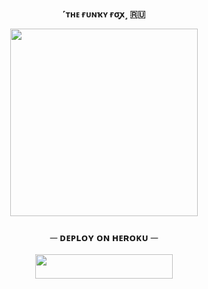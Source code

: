 <p align="center">
<b> ˹ᴛʜᴇ ғᴜɴҡʏ ғσꭙ˼ 🇷🇺</b>
</p>

<p align="center"><a href="https://t.me/TeleBotsUpdate"><img src="https://telegra.ph/file/3443b024b47952fd9aedf.jpg" width="300"></a></p>
<p align="center">


<h3 align="center">
    ─ ᴅᴇᴩʟᴏʏ ᴏɴ ʜᴇʀᴏᴋᴜ ─
</h3>

<p align="center"><a href="https://dashboard.heroku.com/new?template=https://github.com/Sumit0045/AMFilesBot"> <img src="https://img.shields.io/badge/Deploy%20On%20Heroku-black?style=for-the-badge&logo=heroku" width="220" height="38.45"/></a></p>




